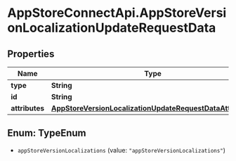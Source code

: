 # AppStoreConnectApi.AppStoreVersionLocalizationUpdateRequestData

## Properties

Name | Type | Description | Notes
------------ | ------------- | ------------- | -------------
**type** | **String** |  | 
**id** | **String** |  | 
**attributes** | [**AppStoreVersionLocalizationUpdateRequestDataAttributes**](AppStoreVersionLocalizationUpdateRequestDataAttributes.md) |  | [optional] 



## Enum: TypeEnum


* `appStoreVersionLocalizations` (value: `"appStoreVersionLocalizations"`)




